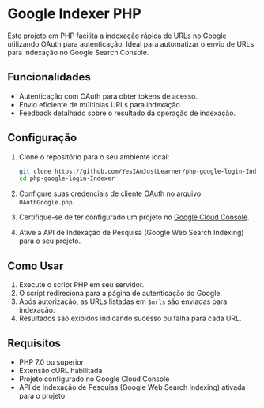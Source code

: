 # Google Indexer PHP

Este projeto em PHP facilita a indexação rápida de URLs no Google utilizando OAuth para autenticação. Ideal para automatizar o envio de URLs para indexação no Google Search Console.

## Funcionalidades

- Autenticação com OAuth para obter tokens de acesso.
- Envio eficiente de múltiplas URLs para indexação.
- Feedback detalhado sobre o resultado da operação de indexação.

## Configuração

1. Clone o repositório para o seu ambiente local:

   ```bash
   git clone https://github.com/YesIAmJustLearner/php-google-login-Indexer.git
   cd php-google-login-Indexer
   ```

2. Configure suas credenciais de cliente OAuth no arquivo `OAuthGoogle.php`.
3. Certifique-se de ter configurado um projeto no [Google Cloud Console](https://console.cloud.google.com/).
4. Ative a API de Indexação de Pesquisa (Google Web Search Indexing) para o seu projeto.

## Como Usar

1. Execute o script PHP em seu servidor.
2. O script redireciona para a página de autenticação do Google.
3. Após autorização, as URLs listadas em `$urls` são enviadas para indexação.
4. Resultados são exibidos indicando sucesso ou falha para cada URL.

## Requisitos

- PHP 7.0 ou superior
- Extensão cURL habilitada
- Projeto configurado no Google Cloud Console
- API de Indexação de Pesquisa (Google Web Search Indexing) ativada para o projeto
